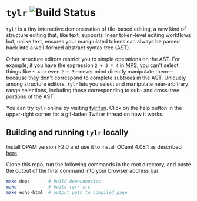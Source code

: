 # `tylr` ![Build Status](https://github.com/hazelgrove/tylr/actions/workflows/deploy-branches.yml/badge.svg)

`tylr` is a tiny interactive demonstration of tile-based editing,
a new kind of structure editing that, like text, supports
linear token-level editing workflows but, unlike text, ensures
your manipulated tokens can always be parsed back into a
well-formed abstract syntax tree (AST).

Other structure editors restrict you to simple operations on the AST.
For example, if you have the expression `2 + 3 * 4` in
[MPS](https://www.jetbrains.com/mps/), you can't select things like
`* 4` or even `2 + 3`—never mind directly manipulate them—because they
don't correspond to complete subtrees in the AST.
Uniquely among structure editors, `tylr` lets you select and manipulate
near-arbitrary range selections, including those corresponding to sub- and
cross-tree portions of the AST.

You can try `tylr` online by visiting [tylr.fun](https://tylr.fun).
Click on the help button in the upper-right corner for a gif-laden
Twitter thread on how it works.

## Building and running `tylr` locally

Install OPAM version ≥2.0 and use it to install OCaml 4.08.1 as described
[here](https://ocaml.org/docs/install.html).

Clone this repo, run the following commands in the root directory,
and paste the output of the final command into your browser address bar.
```sh
make deps       # build dependencies
make            # build tylr src
make echo-html  # output path to compiled page
```
